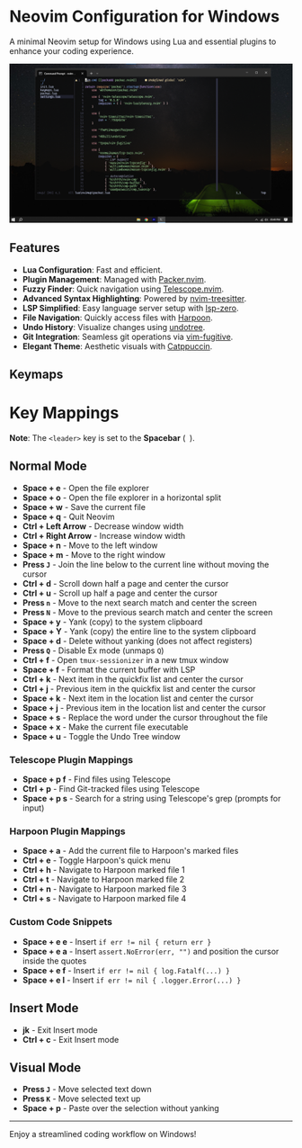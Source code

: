 # Neovim Configuration for Windows

A minimal Neovim setup for Windows using Lua and essential plugins to enhance your coding experience.

![Neovim Configuration Screenshot](./nvimup.png)

## Features

- **Lua Configuration**: Fast and efficient.
- **Plugin Management**: Managed with [Packer.nvim](https://github.com/wbthomason/packer.nvim).
- **Fuzzy Finder**: Quick navigation using [Telescope.nvim](https://github.com/nvim-telescope/telescope.nvim).
- **Advanced Syntax Highlighting**: Powered by [nvim-treesitter](https://github.com/nvim-treesitter/nvim-treesitter).
- **LSP Simplified**: Easy language server setup with [lsp-zero](https://github.com/VonHeikemen/lsp-zero.nvim).
- **File Navigation**: Quickly access files with [Harpoon](https://github.com/ThePrimeagen/harpoon).
- **Undo History**: Visualize changes using [undotree](https://github.com/mbbill/undotree).
- **Git Integration**: Seamless git operations via [vim-fugitive](https://github.com/tpope/vim-fugitive).
- **Elegant Theme**: Aesthetic visuals with [Catppuccin](https://github.com/catppuccin/nvim).

## Keymaps

# Key Mappings

**Note**: The `<leader>` key is set to the **Spacebar** (` `).

## Normal Mode

- **Space + e** - Open the file explorer
- **Space + o** - Open the file explorer in a horizontal split
- **Space + w** - Save the current file
- **Space + q** - Quit Neovim
- **Ctrl + Left Arrow** - Decrease window width
- **Ctrl + Right Arrow** - Increase window width
- **Space + n** - Move to the left window
- **Space + m** - Move to the right window
- **Press `J`** - Join the line below to the current line without moving the cursor
- **Ctrl + d** - Scroll down half a page and center the cursor
- **Ctrl + u** - Scroll up half a page and center the cursor
- **Press `n`** - Move to the next search match and center the screen
- **Press `N`** - Move to the previous search match and center the screen
- **Space + y** - Yank (copy) to the system clipboard
- **Space + Y** - Yank (copy) the entire line to the system clipboard
- **Space + d** - Delete without yanking (does not affect registers)
- **Press `Q`** - Disable Ex mode (unmaps `Q`)
- **Ctrl + f** - Open `tmux-sessionizer` in a new tmux window
- **Space + f** - Format the current buffer with LSP
- **Ctrl + k** - Next item in the quickfix list and center the cursor
- **Ctrl + j** - Previous item in the quickfix list and center the cursor
- **Space + k** - Next item in the location list and center the cursor
- **Space + j** - Previous item in the location list and center the cursor
- **Space + s** - Replace the word under the cursor throughout the file
- **Space + x** - Make the current file executable
- **Space + u** - Toggle the Undo Tree window

### Telescope Plugin Mappings

- **Space + p f** - Find files using Telescope
- **Ctrl + p** - Find Git-tracked files using Telescope
- **Space + p s** - Search for a string using Telescope's grep (prompts for input)

### Harpoon Plugin Mappings

- **Space + a** - Add the current file to Harpoon's marked files
- **Ctrl + e** - Toggle Harpoon's quick menu
- **Ctrl + h** - Navigate to Harpoon marked file 1
- **Ctrl + t** - Navigate to Harpoon marked file 2
- **Ctrl + n** - Navigate to Harpoon marked file 3
- **Ctrl + s** - Navigate to Harpoon marked file 4

### Custom Code Snippets

- **Space + e e** - Insert `if err != nil { return err }`
- **Space + e a** - Insert `assert.NoError(err, "")` and position the cursor inside the quotes
- **Space + e f** - Insert `if err != nil { log.Fatalf(...) }`
- **Space + e l** - Insert `if err != nil { .logger.Error(...) }`

## Insert Mode

- **jk** - Exit Insert mode
- **Ctrl + c** - Exit Insert mode

## Visual Mode

- **Press `J`** - Move selected text down
- **Press `K`** - Move selected text up
- **Space + p** - Paste over the selection without yanking

---

Enjoy a streamlined coding workflow on Windows!
